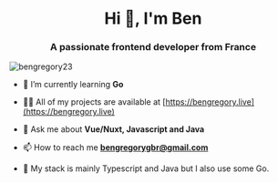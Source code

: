 <h1 align="center">Hi 👋, I'm Ben</h1>
<h3 align="center">A passionate frontend developer from France</h3>

<p align="left"> <img src="https://komarev.com/ghpvc/?username=bengregory23&label=Profile%20views&color=0e75b6&style=flat" alt="bengregory23" /> </p>

- 🌱 I’m currently learning **Go**

- 👨‍💻 All of my projects are available at [https://bengregory.live](https://bengregory.live)

- 💬 Ask me about **Vue/Nuxt, Javascript and Java**

- 📫 How to reach me **bengregorygbr@gmail.com**

- 💾 My stack is mainly Typescript and Java but I also use some Go. 

